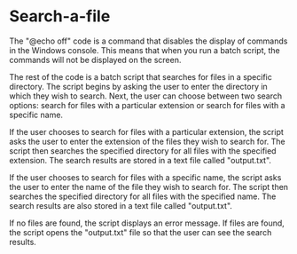# Search-a-file
The "@echo off" code is a command that disables the display of commands in the Windows console. This means that when you run a batch script, the commands will not be displayed on the screen.

The rest of the code is a batch script that searches for files in a specific directory. The script begins by asking the user to enter the directory in which they wish to search. Next, the user can choose between two search options: search for files with a particular extension or search for files with a specific name.

If the user chooses to search for files with a particular extension, the script asks the user to enter the extension of the files they wish to search for. The script then searches the specified directory for all files with the specified extension. The search results are stored in a text file called "output.txt".

If the user chooses to search for files with a specific name, the script asks the user to enter the name of the file they wish to search for. The script then searches the specified directory for all files with the specified name. The search results are also stored in a text file called "output.txt".

If no files are found, the script displays an error message. If files are found, the script opens the "output.txt" file so that the user can see the search results.
